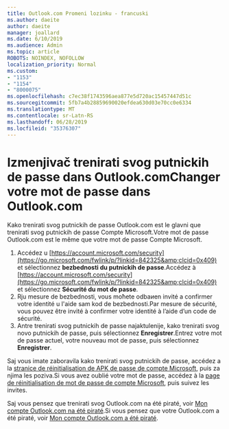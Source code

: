 ```yaml
---
title: Outlook.com Promeni lozinku - francuski
ms.author: daeite
author: daeite
manager: joallard
ms.date: 6/10/2019
ms.audience: Admin
ms.topic: article
ROBOTS: NOINDEX, NOFOLLOW
localization_priority: Normal
ms.custom:
- "1153"
- "1154"
- "8000075"
ms.openlocfilehash: c7ec38f1743596aea877e5d720ac15457447d51c
ms.sourcegitcommit: 5fb7a4b28859690020efdea630d03e70cc0e6334
ms.translationtype: MT
ms.contentlocale: sr-Latn-RS
ms.lasthandoff: 06/28/2019
ms.locfileid: "35376307"
---
```

# <a name="changer-votre-mot-de-passe-dans-outlookcom"></a><span data-ttu-id="9e9a3-102">Izmenjivač trenirati svog putnickih de passe dans Outlook.com</span><span class="sxs-lookup"><span data-stu-id="9e9a3-102">Changer votre mot de passe dans Outlook.com</span></span>

<span data-ttu-id="9e9a3-103">Kako trenirati svog putnickih de passe Outlook.com est le glavni que trenirati svog putnickih de passe Compte Microsoft.</span><span class="sxs-lookup"><span data-stu-id="9e9a3-103">Votre mot de passe Outlook.com est le même que votre mot de passe Compte Microsoft.</span></span>

1. <span data-ttu-id="9e9a3-104">Accédez u [https://account.microsoft.com/security](https://go.microsoft.com/fwlink/p/?linkid=842325&amp;clcid=0x409) et sélectionnez **bezbednosti du putnickih de passe**.</span><span class="sxs-lookup"><span data-stu-id="9e9a3-104">Accédez à [https://account.microsoft.com/security](https://go.microsoft.com/fwlink/p/?linkid=842325&amp;clcid=0x409) et sélectionnez **Sécurité du mot de passe**.</span></span>
2. <span data-ttu-id="9e9a3-105">Rju mesure de bezbednosti, vous moћete odbaиen invité a confirmer votre identité u l'aide sam kod de bezbednosti.</span><span class="sxs-lookup"><span data-stu-id="9e9a3-105">Par mesure de sécurité, vous pouvez être invité à confirmer votre identité à l’aide d’un code de sécurité.</span></span>
3. <span data-ttu-id="9e9a3-106">Antre trenirati svog putnickih de passe najaktulenije, kako trenirati svog novo putnickih de passe, puis sélectionnez **Enregistrer**.</span><span class="sxs-lookup"><span data-stu-id="9e9a3-106">Entrez votre mot de passe actuel, votre nouveau mot de passe, puis sélectionnez **Enregistrer**.</span></span>

<span data-ttu-id="9e9a3-107">Saj vous imate zaboravila kako trenirati svog putnickih de passe, accédez a la [stranice de réinitialisation de APK de passe de compte Microsoft](https://go.microsoft.com/fwlink/p/?linkid=841909), puis za njima les poziva.</span><span class="sxs-lookup"><span data-stu-id="9e9a3-107">Si vous avez oublié votre mot de passe, accédez à la [page de réinitialisation de mot de passe de compte Microsoft](https://go.microsoft.com/fwlink/p/?linkid=841909), puis suivez les invites.</span></span>

<span data-ttu-id="9e9a3-108">Saj vous pensez que trenirati svog Outlook.com na été piraté, voir [Mon compte Outlook.com na été piraté](https://support.office.com/fr-fr/article/mon-compte-outlook-com-a-été-piraté-35993ac5-ac2f-494e-aacb-5232dda453d8).</span><span class="sxs-lookup"><span data-stu-id="9e9a3-108">Si vous pensez que votre Outlook.com a été piraté, voir [Mon compte Outlook.com a été piraté](https://support.office.com/fr-fr/article/mon-compte-outlook-com-a-été-piraté-35993ac5-ac2f-494e-aacb-5232dda453d8).</span></span>